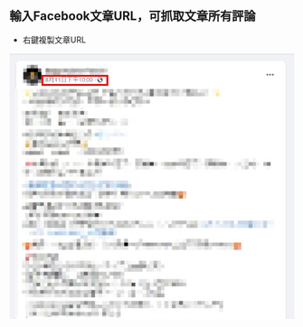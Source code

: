 ## 輸入Facebook文章URL，可抓取文章所有評論

- 右鍵複製文章URL

![image](https://github.com/RenJen76/fb-comments/blob/master/image/post-url.jpg)